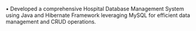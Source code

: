 •	Developed a comprehensive Hospital Database Management System using Java and Hibernate Framework leveraging MySQL for efficient data management and CRUD operations.
